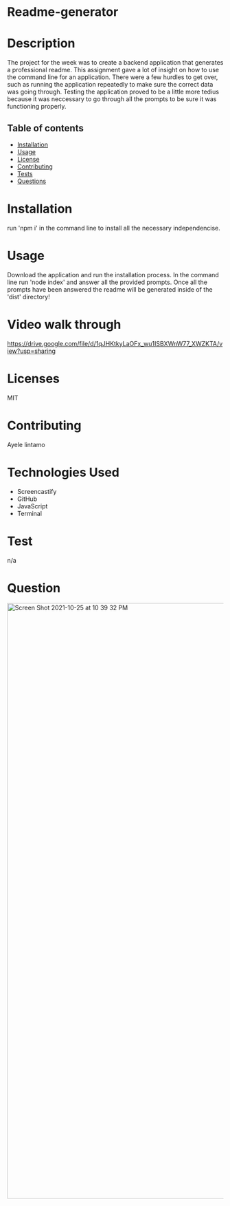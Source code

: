 # Readme-generator

# Description
The project for the week was to create a backend application that generates a professional readme. This assignment gave a lot of insight on how to use the command line for an application. There were a few hurdles to get over, such as running the application repeatedly to make sure the correct data was going through. Testing the application proved to be a little more tedius because it was neccessary to go through all the prompts to be sure it was functioning properly.




## Table of contents

- [Installation](#installation)
- [Usage](#usage)
- [License](#license)
- [Contributing](#contributing)
- [Tests](#tests)
- [Questions](#questions)

# Installation
run 'npm i' in the command line to install all the necessary independencise.
# Usage
Download the application and run the installation process. In the command line run 'node index' and answer all the provided prompts. Once all the prompts have been answered the readme will be generated inside of the 'dist' directory!
# Video walk through

https://drive.google.com/file/d/1qJHKtkyLaOFx_wu1ISBXWnW77_XWZKTA/view?usp=sharing
# Licenses

MIT

# Contributing
Ayele lintamo 
# Technologies Used
* Screencastify
* GitHub
* JavaScript
* Terminal
# Test
n/a

# Question
<img width="1385" alt="Screen Shot 2021-10-25 at 10 39 32 PM" src="https://user-images.githubusercontent.com/84227686/138815756-19a604e6-7f91-43ae-97c5-c409e60b9f87.png">

